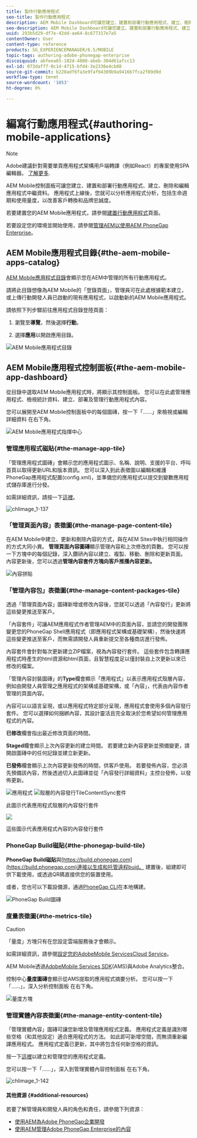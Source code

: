 ```yaml
---
title: 製作行動應用程式
seo-title: 製作行動應用程式
description: AEM Mobile Dashboard可讓您建立、建置和部署行動應用程式、建立、刪除和編輯應用程式中繼資料。 請詳閱本頁以了解更多。
seo-description: AEM Mobile Dashboard可讓您建立、建置和部署行動應用程式、建立、刪除和編輯應用程式中繼資料。 請詳閱本頁以了解更多。
uuid: 293b5d29-df7e-42dd-ae64-8c677317e7a5
contentOwner: User
content-type: reference
products: SG_EXPERIENCEMANAGER/6.5/MOBILE
topic-tags: authoring-adobe-phonegap-enterprise
discoiquuid: abfeea65-102d-4800-abeb-304d61afcc13
exl-id: 073daff7-0c1d-4715-bfd4-3e2336e4cb88
source-git-commit: b220adf6fa3e9faf94389b9a9416b7fca2f89d9d
workflow-type: tm+mt
source-wordcount: '1053'
ht-degree: 0%

---
```


# 編寫行動應用程式{#authoring-mobile-applications}

>[!NOTE]
>
>Adobe建議針對需要單頁應用程式架構用戶端轉譯（例如React）的專案使用SPA編輯器。 [了解更多](/help/sites-developing/spa-overview.md).

AEM Mobile控制面板可讓您建立、建置和部署行動應用程式、建立、刪除和編輯應用程式中繼資料。 應用程式上線後，您就可以分析應用程式分析，包括生命週期和使用量度，以改善客戶轉換和品牌忠誠度。

若要建置您的AEM Mobile應用程式，請參閱[建置行動應用程式](/help/mobile/building-app-mobile-phonegap.md)頁面。

若要設定您的環境並開始使用，請參閱[管理AEM以使用AEM PhoneGap Enterprise](/help/mobile/administer-phonegap.md)。

## AEM Mobile應用程式目錄{#the-aem-mobile-apps-catalog}

[AEM Mobile應用程式目錄](http://localhost:4502/aem/apps.html/content/phonegap)會顯示您在AEM中管理的所有行動應用程式。

請將此目錄想像為AEM Mobile的「登錄頁面」，管理員可在此處根據範本建立，或上傳行動開發人員已啟動的現有應用程式，以啟動新的AEM Mobile應用程式。

請依照下列步驟前往應用程式目錄登陸頁面：

1. 瀏覽至&#x200B;**導覽**，然後選擇&#x200B;**行動**。

1. 選擇&#x200B;**應用**&#x200B;以開啟應用目錄。

![AEM Mobile應用程式目錄](assets/chlimage_1-135.png)

## AEM Mobile應用程式控制面板{#the-aem-mobile-app-dashboard}

從目錄中選取AEM Mobile應用程式時，將顯示其控制面板。 您可以在此處管理應用程式、檢視統計資料、建立、部署及管理行動應用程式內容。

您可以展開至AEM Mobile控制面板中的每個圖磚，按一下「……」來檢視或編輯詳細資料 在右下角。

![AEM Mobile應用程式指揮中心](assets/chlimage_1-136.png)

### 管理應用程式磁貼{#the-manage-app-tile}

「管理應用程式圖磚」會顯示您的應用程式圖示、名稱、說明、支援的平台、呼叫首頁以取得更新URL和版本資訊。 您可以深入到此表徵圖以編輯和維護PhoneGap應用程式配置(config.xml)，並準備您的應用程式以提交到變數應用程式儲存庫進行分發。

如需詳細資訊，請按一下[這裡](/help/mobile/phonegap-app-details-tile.md)。

![chlimage_1-137](assets/chlimage_1-137.png)

### 「管理頁面內容」表徵圖{#the-manage-page-content-tile}

在AEM Mobile中建立、更新和刪除內容的方式，與在AEM Sites中執行相同操作的方式大同小異。 **管理頁面內容圖磚**&#x200B;顯示管理內容和上次修改的頁數。 您可以按一下方塊中的每個記錄，深入鑽研內容以建立、複製、移動、刪除和更新頁面。 內容更新後，您可以透過&#x200B;**管理內容套件方塊向客戶推播內容更新。**

![內容拼貼](assets/chlimage_1-138.png)

### 「管理內容包」表徵圖{#the-manage-content-packages-tile}

透過「管理頁面內容」圖磚新增或修改內容後，您就可以透過「內容發行」更新將這些變更推送至客戶。

「內容套件」可讓AEM應用程式作者管理AEM中的頁面內容，並請您的開發團隊變更您的PhoneGap Shell應用程式（即應用程式架構或基礎架構），然後快速將這些變更推送至客戶，而無需請開發人員重新提交至各種商店進行發佈。

內容套件會針對每次更新建立ZIP檔案，視為內容發行套件。 這些套件包含轉譯應用程式時產生的html資源和html頁面，且智慧程度足以僅封裝自上次更新以來已修改的檔案。

「管理內容封裝圖磚」的&#x200B;**Type**&#x200B;欄會顯示「應用程式」以表示應用程式殼層內容，例如由開發人員管理之應用程式的架構或基礎架構，或「內容」，代表由內容作者管理的頁面內容。

內容可以以語言呈現，或以應用程式特定部分呈現，應用程式會使用多個內容發行套件。 您可以選擇如何捆綁內容，其設計靈活且完全取決於您希望如何管理應用程式的內容。

**已修改**&#x200B;欄會指出最近修改頁面的時間。

**Staged**&#x200B;欄會顯示上次內容更新的建立時間。 若要建立新內容更新並預備變更，請開啟圖磚中的任何記錄並建立新更新。

**已發佈**&#x200B;欄會顯示上次內容更新發佈的時間，供客戶使用。 若要發佈內容，您必須先預備該內容，然後透過切入此圖磚並從「內容發行詳細資料」主控台發佈，以發佈更新。

![應用程式](assets/chlimage_1-139.png) ![殼層的內容發行TileContentSync套件](do-not-localize/chlimage_1-5.png)

此圖示代表應用程式殼層的內容發行套件

![](do-not-localize/chlimage_1-6.png)

這些圖示代表應用程式內容的內容發行套件

### PhoneGap Build磁貼{#the-phonegap-build-tile}

**PhoneGap Build磁貼**&#x200B;與[https://build.phonegap.com](https://build.phonegap.com)連接以生成和托管遠程buid。 建置後，組建即可供下載使用，或透過QR碼直接供您的裝置使用。

或者，您也可以下載設備源，通過[PhoneGap CLI](https://docs.phonegap.com/en/3.5.0/guide_cli_index.md.html)在本地構建。

![PhoneGap Build圖磚](assets/chlimage_1-140.png)

### 度量表徵圖{#the-metrics-tile}

>[!CAUTION]
>
>「量度」方塊只有在您設定雲端服務後才會顯示。
>
>如需詳細資訊，請參閱[設定您的AdobeMobile ServicesCloud Service](/help/mobile/configure-adobe-mobile-cloud-service.md)。

AEM Mobile透過[AdobeMobile Services SDK](https://www.adobe.com/ca/solutions/digital-marketing/mobile-services/app-sdk.html)(AMS)與Adobe Analytics整合。

控制中心&#x200B;**量度圖磚**&#x200B;會顯示從AMS提取的應用程式摘要分析。 您可以按一下「……」，深入分析控制面板 在右下角。

![量度方塊](assets/chlimage_1-141.png)

### 管理實體內容表徵圖{#the-manage-entity-content-tile}

「管理實體內容」圖磚可讓您新增及管理應用程式定義。 應用程式定義是識別哪些空格（和其他設定）適合應用程式的方法。 如此即可新增空間，而無須重新編譯應用程式。 應用程式定義已更新，其中將包含任何新空格的資訊。

按一下[這裡](/help/mobile/phonegap-app-definitions.md)以建立和管理您的應用程式定義。

您可以按一下「……」，深入到管理實體內容控制面板 在右下角。

![chlimage_1-142](assets/chlimage_1-142.png)

#### 其他資源 {#additional-resources}

若要了解管理員和開發人員的角色和責任，請參閱下列資源：

* [使用AEM為Adobe PhoneGap企業開發](/help/mobile/developing-in-phonegap.md)
* [使用AEM管理Adobe PhoneGap Enterprise的內容](/help/mobile/administer-phonegap.md)
